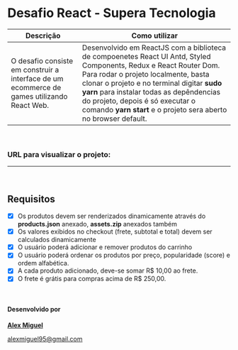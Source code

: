 # Desafio React - Supera Tecnologia

|   Descrição	|   Como utilizar 	|
|---	|---	|
| O desafio consiste em construir a interface de um ecommerce de games utilizando React Web. |  Desenvolvido em ReactJS com a biblioteca de compoenetes React UI Antd, Styled Components, Redux e React Router Dom. Para rodar o projeto localmente, basta clonar o projeto e no terminal digitar **sudo yarn** para instalar todas as depêndencias do projeto, depois é só executar o comando **yarn start** e o projeto sera aberto no browser default.	|

&nbsp; 
###  URL para visualizar o projeto: 
---
&nbsp; 
## Requisitos

- [X] Os produtos devem ser renderizados dinamicamente através do **products.json** anexado, **assets.zip** anexados também
- [X] Os valores exibidos no checkout (frete, subtotal e total) devem ser calculados dinamicamente
- [X] O usuário poderá adicionar e remover produtos do carrinho
- [X] O usuário poderá ordenar os produtos por preço, popularidade (score) e ordem alfabética.
- [X] A cada produto adicionado, deve-se somar R$ 10,00 ao frete.
- [X] O frete é grátis para compras acima de R$ 250,00.

&nbsp;
#### Desenvolvido por 
**[Alex Miguel](https://www.linkedin.com/in/alexmiguel95/)**

alexmiguel95@gmail.com